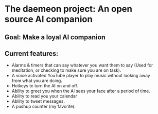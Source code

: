 # The daemeon project: An open source AI companion

## Goal: Make a loyal AI companion

## Current features:
* Alarms & timers that can say whatever you want them to say (Used for meditation, or checking to make sure you are on task).
* A voice activated YouTube player to play music without looking away from what you are doing.
* Hotkeys to turn the AI on and off.
* Ability to greet you when the AI sees your face after a period of time.
* Ability to read you your calendar
* Ability to tweet messages.
* A pushup counter (my favorite).
